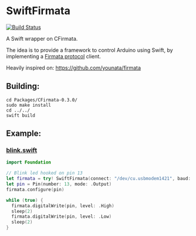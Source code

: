 # SwiftFirmata 
[![Build Status](https://travis-ci.org/marciok/swiftfirmata.svg?branch=master)](https://travis-ci.org/marciok/swiftfirmata)

A Swift wrapper on CFirmata.

The idea is to provide a framework to control Arduino using Swift, by implementing a [Firmata protocol](firmata.org/wiki/V2.3ProtocolDetails) client.

Heavily inspired on: https://github.com/younata/firmata

## Building:
```shell
cd Packages/CFirmata-0.3.0/
sudo make install
cd ../../
swift build 
```

## Example:
### [blink.swift](https://github.com/marciok/swiftfirmata/blob/master/examples/blink.swift)
```swift
import Foundation

// Blink led hooked on pin 13
let firmata = try! SwiftFirmata(connect: "/dev/cu.usbmodem1421", baud: 57600)
let pin = Pin(number: 13, mode: .Output)
firmata.configure(pin)

while (true) {
  firmata.digitalWrite(pin, level: .High)
  sleep(2)
  firmata.digitalWrite(pin, level: .Low)
  sleep(2)
}
```
